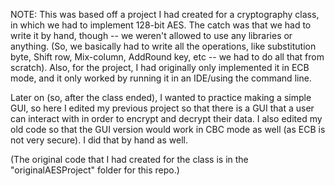 NOTE: This was based off a project I had created for a cryptography class, in which we had to implement 128-bit AES. The catch was that we had to write it by hand, though -- we weren't allowed to use any libraries or anything. (So, we basically had to write all the operations, like substitution byte, Shift row, Mix-column, AddRound key, etc -- we had to do all that from scratch). Also, for the project, I had originally only implemented it in ECB mode, and it only worked by running it in an IDE/using the command line.

Later on (so, after the class ended), I wanted to practice making a simple GUI, so here I edited my previous project so that there is a GUI that a user can interact with in order to encrypt and decrypt their data. I also edited my old code so that the GUI version would work in CBC mode as well (as ECB is not very secure). I did that by hand as well.

(The original code that I had created for the class is in the "originalAESProject" folder for this repo.)

